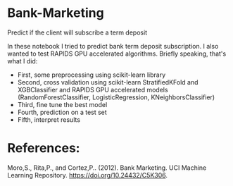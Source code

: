 # Bank-Marketing
  Predict if the client will subscribe a term deposit

In these notebook I tried to predict bank term deposit subscription. I also wanted to test RAPIDS GPU accelerated algorithms. Briefly speaking, that's what I did:
- First, some preprocessing using scikit-learn library
- Second, cross validation using scikit-learn StratifiedKFold and XGBClassifier and RAPIDS GPU accelerated models (RandomForestClassifier, LogisticRegression, KNeighborsClassifier)
- Third, fine tune the best model
- Fourth, prediction on a test set
- Fifth, interpret results

# References:
Moro,S., Rita,P., and Cortez,P.. (2012). Bank Marketing. UCI Machine Learning Repository. https://doi.org/10.24432/C5K306.